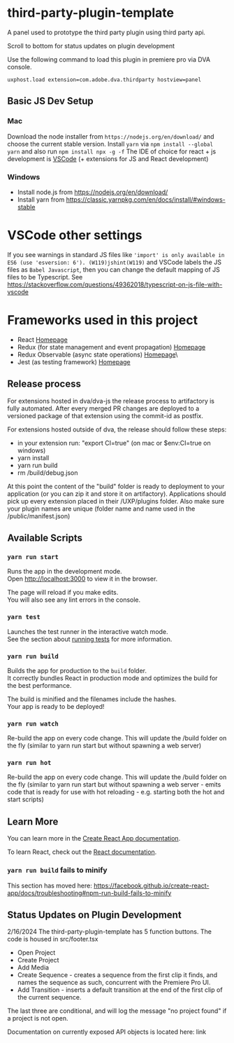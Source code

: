 # third-party-plugin-template

A panel used to prototype the third party plugin using third party api.

Scroll to bottom for status updates on plugin development

Use the following command to load this plugin in premiere pro via DVA console.

```
uxphost.load extension=com.adobe.dva.thirdparty hostview=panel
```

## Basic JS Dev Setup

### Mac

Download the node installer from `https://nodejs.org/en/download/` and choose the current stable version.
Install `yarn` via `npm install --global yarn` and also run `npm install npx -g -f`
The IDE of choice for react + js development is [VSCode](https://code.visualstudio.com/) (+ extensions for JS and React development)

### Windows

- Install node.js from https://nodejs.org/en/download/
- Install yarn from https://classic.yarnpkg.com/en/docs/install/#windows-stable

# VSCode other settings

If you see warnings in standard JS files like `'import' is only available in ES6 (use 'esversion: 6'). (W119)jshint(W119)` and VSCode labels the JS files as `Babel Javascript`, then you can change the default mapping of JS files to be Typescript.
See https://stackoverflow.com/questions/49362018/typescript-on-js-file-with-vscode

# Frameworks used in this project

- React [Homepage](https://reactjs.org/)
- Redux (for state management and event propagation) [Homepage](https://redux.js.org/)
- Redux Observable (async state operations) [Homepage](https://redux-observable.js.org/)\
- Jest (as testing framework) [Homepage](https://jestjs.io/)

## Release process

For extensions hosted in dva/dva-js the release process to artifactory is fully automated. After every merged PR changes are deployed to a versioned package of that extension using the commit-id as postfix.

For extensions hosted outside of dva, the release should follow these steps:

- in your extension run: "export CI=true" (on mac or $env:CI=true on windows)
- yarn install
- yarn run build
- rm /build/debug.json

At this point the content of the "build" folder is ready to deployment to your application (or you can zip it and store it on artifactory). Applications should pick up every extension placed in their /UXP/plugins folder. Also make sure your plugin names are unique (folder name and name used in the /public/manifest.json)

## Available Scripts

### `yarn run start`

Runs the app in the development mode.<br>
Open [http://localhost:3000](http://localhost:3000) to view it in the browser.

The page will reload if you make edits.<br>
You will also see any lint errors in the console.

### `yarn test`

Launches the test runner in the interactive watch mode.<br>
See the section about [running tests](https://facebook.github.io/create-react-app/docs/running-tests) for more information.

### `yarn run build`

Builds the app for production to the `build` folder.<br>
It correctly bundles React in production mode and optimizes the build for the best performance.

The build is minified and the filenames include the hashes.<br>
Your app is ready to be deployed!

### `yarn run watch`

Re-build the app on every code change. This will update the /build folder on the fly (similar to yarn run start but without spawning a web server)

### `yarn run hot`

Re-build the app on every code change. This will update the /build folder on the fly (similar to yarn run start but without spawning a web server - emits code that is ready for use with hot reloading - e.g. starting both the hot and start scripts)

## Learn More

You can learn more in the [Create React App documentation](https://facebook.github.io/create-react-app/docs/getting-started).

To learn React, check out the [React documentation](https://reactjs.org/).

### `yarn run build` fails to minify

This section has moved here: https://facebook.github.io/create-react-app/docs/troubleshooting#npm-run-build-fails-to-minify

## Status Updates on Plugin Development

2/16/2024
The third-party-plugin-template has 5 function buttons. The code is housed in src/footer.tsx

- Open Project
- Create Project
- Add Media
- Create Sequence - creates a sequence from the first clip it finds, and names the sequence as such, concurrent with the Premiere Pro UI.
- Add Transition - inserts a default transition at the end of the first clip of the current sequence.

The last three are conditional, and will log the message "no project found" if a project is not open.

Documentation on currently exposed API objects is located here: link
